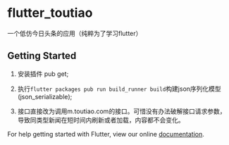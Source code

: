 # flutter_toutiao

一个低仿今日头条的应用（纯粹为了学习flutter）


## Getting Started

1. 安装插件 pub get;

2. 执行`flutter packages pub run build_runner build`构建json序列化模型(json_serializable);

3. 接口直接改为调用m.toutiao.com的接口。可惜没有办法破解接口请求参数，导致同类型新闻在短时间内刷新或者加载，内容都不会变化。



For help getting started with Flutter, view our online
[documentation](https://flutter.io/).


